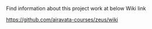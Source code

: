 Find information about this project work at below Wiki link

https://github.com/airavata-courses/zeus/wiki

